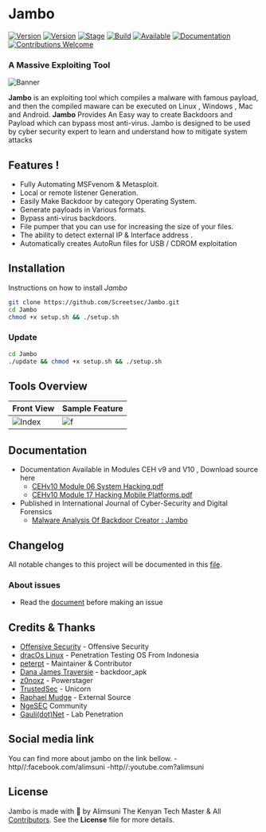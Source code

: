 
# Jambo 

[![Version](https://img.shields.io/badge/Jambo-1.9.7-brightgreen.svg?maxAge=259200)]()
[![Version](https://img.shields.io/badge/Codename-Whistle-red.svg?maxAge=259200)]()
[![Stage](https://img.shields.io/badge/Release-Stable-brightgreen.svg)]()
[![Build](https://img.shields.io/badge/Supported_OS-Linux-orange.svg)]()
[![Available](https://img.shields.io/badge/Available-BlackArch-red.svg?maxAge=259200)]()
[![Documentation](https://img.shields.io/badge/CEHv10-eccouncil-blue.svg?maxAge=259200)](https://github.com/ManhNho/CEHv10/tree/master/Slides)
[![Contributions Welcome](https://img.shields.io/badge/contributions-welcome-blue.svg?style=flat)]()


###  A Massive Exploiting Tool

![Banner](https://github.com/alimsunijambo/Jambo/tree/master/Jambo/icons/65820028-6ae17e00-e24e-11e9-894f-35836481cc2c.png)

**Jambo** is an exploiting tool which compiles a malware with famous payload, and then the compiled maware can be executed on Linux , Windows , Mac and Android. **Jambo** Provides An Easy way to create Backdoors and Payload which can bypass most anti-virus. Jambo is designed to be used by cyber security expert to learn and understand how to mitigate system attacks 
        
 ## Features !
 - Fully Automating MSFvenom & Metasploit.
- Local or remote listener Generation.
- Easily Make Backdoor by category Operating System.
- Generate payloads in Various formats.
- Bypass anti-virus backdoors.
- File pumper that you can use for increasing the size of your files.
- The ability to detect external IP & Interface address .
- Automatically creates AutoRun files for USB / CDROM exploitation


## Installation
Instructions on how to install *Jambo*
```bash
git clone https://github.com/Screetsec/Jambo.git
cd Jambo
chmod +x setup.sh && ./setup.sh
```
### Update 
```bash
cd Jambo
./update && chmod +x setup.sh && ./setup.sh
```

## Tools Overview
| Front View | Sample Feature	|
| ------------  | ------------ |
|![Index](https://cloud.githubusercontent.com/assets/17976841/25420100/9ee12cf6-2a80-11e7-8dfa-c2e3cfe71366.png)|![f](https://user-images.githubusercontent.com/17976841/65820886-91a4b200-e258-11e9-9a00-1e5905f6be16.jpg)

## Documentation
- Documentation Available in Modules CEH v9 and V10 , Download source here 
	- [CEHv10 Module 06 System Hacking.pdf](https://github.com/ManhNho/CEHv10/blob/master/Labs/CEHv10%20Module%2006%20System%20Hacking.pdf)
	- [CEHv10 Module 17 Hacking Mobile Platforms.pdf](https://github.com/ManhNho/CEHv10/blob/master/Labs/CEHv10%20Module%2017%20Hacking%20Mobile%20Platforms.pdf)
- Published in International Journal of Cyber-Security and Digital Forensics
	- [Malware Analysis Of Backdoor Creator : Jambo](https://www.researchgate.net/publication/323574673_MALWARE_ANALYSIS_OF_BACKDOOR_CREATOR_FATRAT)


## Changelog
All notable changes to this project will be documented in this [file](https://github.com/Screetsec/Jambo/blob/master/CHANGELOG.md).

### About issues
- Read the [document](https://github.com/Screetsec/Jambo/blob/master/issues.md) before making an issue

## Credits & Thanks
- [Offensive Security](https://www.offensive-security.com/) - Offensive Security
- [dracOs Linux](https://dracos-linux.org/) - Penetration Testing OS From Indonesia
- [peterpt](https://github.com/peterpt) - Maintainer & Contributor
- [Dana James Traversie](https://github.com/dana-at-cp/backdoor-apk) - backdoor_apk
- [z0noxz](https://github.com/z0noxz/powerstager) - Powerstager
- [TrustedSec](https://github.com/trustedsec/unicorn) - Unicorn
- [Raphael Mudge](https://github.com/rsmudge) - External Source
- [NgeSEC](https://ngesec.id/) Community
- [Gauli(dot)Net](https://gauli.net/) - Lab Penetration

## Social media link
You can find more about jambo on the link bellow.
-http//:facebook.com/alimsuni
-http//:youtube.com?alimsuni

## License
Jambo is made with 🖤 by Alimsuni The Kenyan Tech Master & All [Contributors](https://github.com/Screetsec/Jambo/graphs/contributors). See the **License** file for more details.


